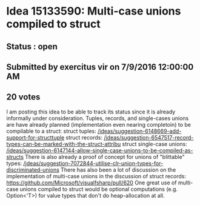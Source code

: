 # Idea 15133590: Multi-case unions compiled to struct #

## Status : open

## Submitted by exercitus vir on 7/9/2016 12:00:00 AM

## 20 votes

I am posting this idea to be able to track its status since it is already informally under consideration. Tuples, records, and single-cases unions are have already planned (implementation even nearing completoin) to be compilable to a struct:
struct tuples: [/ideas/suggestion-6148669-add-support-for-structtuple](/ideas/suggestion-6148669-add-support-for-structtuple.md)
struct records: [/ideas/suggestion-6547517-record-types-can-be-marked-with-the-struct-attribu](/ideas/suggestion-6547517-record-types-can-be-marked-with-the-struct-attribu.md)
struct single-case unions: [/ideas/suggestion-6147144-allow-single-case-unions-to-be-compiled-as-structs](/ideas/suggestion-6147144-allow-single-case-unions-to-be-compiled-as-structs.md)
There is also already a proof of concept for unions of "blittable" types: [/ideas/suggestion-7072844-utilise-clr-union-types-for-discriminated-unions](/ideas/suggestion-7072844-utilise-clr-union-types-for-discriminated-unions.md)
There has also been a lot of discussion on the implementation of multi-case unions in the discussion of struct records: https://github.com/Microsoft/visualfsharp/pull/620
One great use of multi-case unions compiled to struct would be optional computations (e.g. Option<'T>) for value types that don't do heap-allocation at all.

